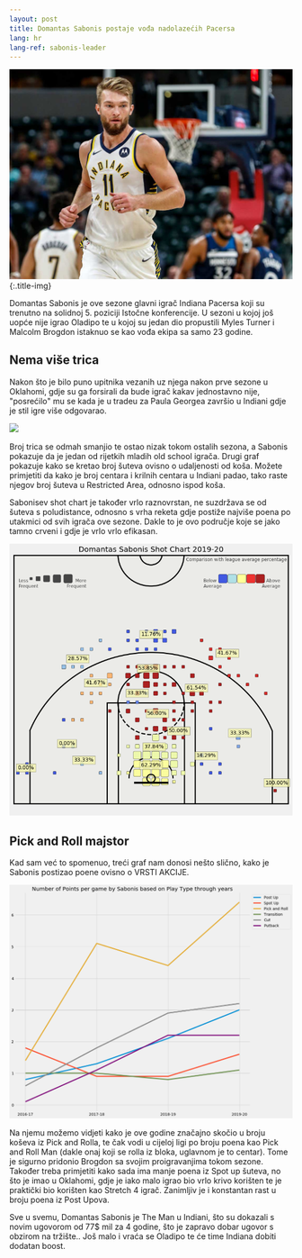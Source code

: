 ```yaml
---
layout: post
title: Domantas Sabonis postaje vođa nadolazećih Pacersa
lang: hr
lang-ref: sabonis-leader
---
```


![](/assets/sabonis_pacers/sabonis_img.jpg){:.title-img}

Domantas Sabonis je ove sezone glavni igrač Indiana Pacersa koji su trenutno na solidnoj 5. poziciji Istočne konferencije. U sezoni u kojoj još uopće nije igrao Oladipo te u kojoj su jedan dio propustili Myles Turner i Malcolm Brogdon istaknuo se kao vođa ekipa sa samo 23 godine.

<!--more-->

## Nema više trica

Nakon što je bilo puno upitnika vezanih uz njega nakon prve sezone u Oklahomi, gdje su ga forsirali da bude igrač kakav jednostavno nije, "posrećilo" mu se kada je u tradeu za Paula Georgea završio u Indiani gdje je stil igre više odgovarao.

![](/assets/sabonis_pacers/shots.png)

Broj trica se odmah smanjio te ostao nizak tokom ostalih sezona, a Sabonis pokazuje da je jedan od rijetkih mladih old school igrača. Drugi graf pokazuje kako se kretao broj šuteva ovisno o udaljenosti od koša. Možete primjetiti da kako je broj centara i krilnih centara u Indiani padao, tako raste njegov broj šuteva u Restricted Area, odnosno ispod koša.

Sabonisev shot chart je također vrlo raznovrstan, ne suzdržava se od šuteva s poludistance, odnosno s vrha reketa gdje postiže najviše poena po utakmici od svih igrača ove sezone. Dakle to je ovo područje koje se jako tamno crveni i gdje je vrlo vrlo efikasan.

![](/assets/sabonis_pacers/sabonis_shotchart_correct.png)

## Pick and Roll majstor

Kad sam već to spomenuo, treći graf nam donosi nešto slično, kako je Sabonis postizao poene ovisno o VRSTI AKCIJE.

![](/assets/sabonis_pacers/sabonis_plays.png)

Na njemu možemo vidjeti kako je ove godine značajno skočio u broju koševa iz Pick and Rolla, te čak vodi u cijeloj ligi po broju poena kao Pick and Roll Man (dakle onaj koji se rolla iz bloka, uglavnom je to centar). Tome je sigurno pridonio Brogdon sa svojim proigravanjima tokom sezone. Također treba primjetiti kako sada ima manje poena iz Spot up šuteva, no što je imao u Oklahomi, gdje je iako malo igrao bio vrlo krivo korišten te je praktički bio korišten kao Stretch 4 igrač. Zanimljiv je i konstantan rast u broju poena iz Post Upova.

Sve u svemu, Domantas Sabonis je The Man u Indiani, što su dokazali s novim ugovorom od 77$ mil za 4 godine, što je zapravo dobar ugovor s obzirom na tržište.. Još malo i vraća se Oladipo te će time Indiana dobiti dodatan boost.
